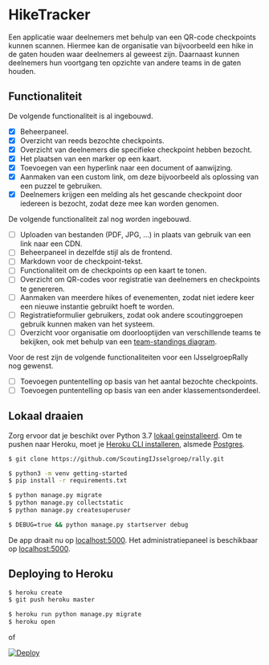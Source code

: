 # HikeTracker

Een applicatie waar deelnemers met behulp van een QR-code checkpoints kunnen scannen. Hiermee kan de organisatie van bijvoorbeeld een hike in de gaten houden waar deelnemers al geweest zijn. Daarnaast kunnen deelnemers hun voortgang ten opzichte van andere teams in de gaten houden. 

## Functionaliteit
De volgende functionaliteit is al ingebouwd.

- [x] Beheerpaneel.
- [x] Overzicht van reeds bezochte checkpoints.
- [x] Overzicht van deelnemers die specifieke checkpoint hebben bezocht.
- [x] Het plaatsen van een marker op een kaart. 
- [x] Toevoegen van een hyperlink naar een document of aanwijzing.
- [x] Aanmaken van een custom link, om deze bijvoorbeeld als oplossing van een puzzel te gebruiken.
- [x] Deelnemers krijgen een melding als het gescande checkpoint door iedereen is bezocht, zodat deze mee kan worden genomen.

De volgende functionaliteit zal nog worden ingebouwd.

- [ ] Uploaden van bestanden (PDF, JPG, ...) in plaats van gebruik van een link naar een CDN.
- [ ] Beheerpaneel in dezelfde stijl als de frontend.
- [ ] Markdown voor de checkpoint-tekst.
- [ ] Functionaliteit om de checkpoints op een kaart te tonen.
- [ ] Overzicht om QR-codes voor registratie van deelnemers en checkpoints te genereren.
- [ ] Aanmaken van meerdere hikes of evenementen, zodat niet iedere keer een nieuwe instantie gebruikt hoeft te worden.
- [ ] Registratieformulier gebruikers, zodat ook andere scoutinggroepen gebruik kunnen maken van het systeem.
- [ ] Overzicht voor organisatie om doorlooptijden van verschillende teams te bekijken, ook met behulp van een [team-standings diagram](https://commons.wikimedia.org/wiki/File:Team_Standings.png).

Voor de rest zijn de volgende functionaliteiten voor een IJsselgroepRally nog gewenst.
- [ ] Toevoegen puntentelling op basis van het aantal bezochte checkpoints.
- [ ] Toevoegen puntentelling op basis van een ander klassementsonderdeel. 

## Lokaal draaien
Zorg ervoor dat je beschikt over Python 3.7 [lokaal geinstalleerd](http://install.python-guide.org). Om te pushen naar Heroku, moet je [Heroku CLI installeren](https://devcenter.heroku.com/articles/heroku-cli), alsmede [Postgres](https://devcenter.heroku.com/articles/heroku-postgresql#local-setup).

```sh
$ git clone https://github.com/ScoutingIJsselgroep/rally.git

$ python3 -m venv getting-started
$ pip install -r requirements.txt

$ python manage.py migrate
$ python manage.py collectstatic
$ python manage.py createsuperuser

$ DEBUG=true && python manage.py startserver debug
```

De app draait nu op [localhost:5000](http://localhost:5000/). Het administratiepaneel is beschikbaar op [localhost:5000](http://localhost:5000/admin).

## Deploying to Heroku

```sh
$ heroku create
$ git push heroku master

$ heroku run python manage.py migrate
$ heroku open
```
of

[![Deploy](https://www.herokucdn.com/deploy/button.svg)](https://heroku.com/deploy)
